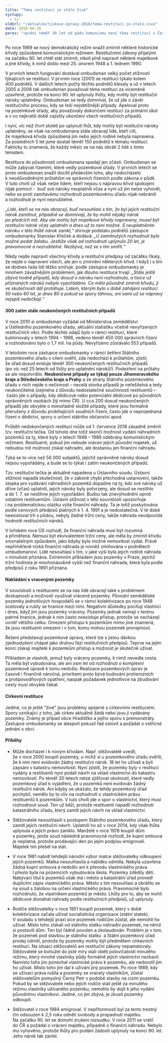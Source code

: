 ```yaml
---
title: "Téma restitucí je stále živé"
vystupy:
  - tz
oldUrl: "/aktualne/tiskove-zpravy-2018/tema-restituci-je-stale-zive"
date: 2018-06-26
perex: "<p>Ani téměř 30 let od pádu komunismu není téma restitucí v České republice skončeno. Na ombudsmana se stále obracejí lidé o pomoc a radu, jak dosáhnout nápravy majetkových křivd. Pro většinu z nich už je ale pozdě.</p>"
---
```


<!-- imported from the old website -->

<p>Po roce 1989 se nový demokratický režim snažil zmírnit některé historické křivdy způsobené komunistickým režimem. Restitučními zákony přijatými na začátku 90. let chtěl stát zmírnit, nikoli plně napravit některé majetkové a jiné křivdy, k nimž došlo mezi 25. únorem 1948 a 1. lednem 1990. </p> <p>V prvních letech fungování dostával ombudsman velký počet stížností týkajících se restitucí. V prvním roce (2001) se restitucí týkalo kolem 400 podnětů. V dalších letech počty těchto podnětů klesaly a už v letech 2005 a 2006 tak ombudsman považoval téma restitucí za víceméně uzavřené, protože na konci 90. let uplynuly lhůty, kdy mohly být restituční nároky uplatněny. Ombudsman se tedy domníval, že už jde o závěr restitučního procesu, kdy se řeší nejobtížnější případy. Apeloval proto na pozemkové úřady, aby považovaly dokončení restitucí za primární úkol a v co nejkratší době zajistily ukončení všech restitučních případů.</p> <p>I nyní, víc než čtvrt století po uplynutí lhůt, kdy mohly být restituční nároky uplatněny, se však na ombudsmana stále obracejí lidé, kteří cítí, že majetková křivda způsobená jim nebo jejich rodině nebyla napravena. Za posledních 5 let jsme dostali téměř 150 podnětů k tématu restitucí. Fakticky to znamená, že každý měsíc se na nás obrátí 2 lidé s tímto tématem.</p> <p>Restituce do působnosti ombudsmana spadají jen zčásti. Ombudsman se může zabývat řízeními, které vedly pozemkové úřady. V prvních letech se proto ombudsman snažil docílit především toho, aby nedocházelo k neodůvodněným průtahům ve správních řízeních podle zákona o půdě. V tuto chvíli už však nelze lidem, kteří nejsou s nápravou křivd spokojeni nijak pomoct -  buď své nároky neuplatnili včas a nyní už jim nelze vyhovět, nebo se proti zamítavému rozhodnutí pozemkovému úřadu nijak nebránili a rozhodnutí je nyní nezrušitelné.</p> <p><i>„Lidé, kteří se na nás obracejí, buď nesouhlasí s tím, že byl jejich restituční nárok zamítnut, případně se domnívají, že by mohli nějaký nárok po předcích mít. Aby ale mohly být majetkové křivdy napraveny, musel být restituční nárok včas uplatněn a dnes už to není možné. S neuplatněním nároku v této lhůtě nárok zanikl,“</i> shrnuje podstatu podnětů zástupce ombudsmanky Stanislav Křeček a dodává: <i>„U zamítnutých rozhodnutí bylo možné podat žalobu. Jestliže však od rozhodnutí uplynulo 20 let, je pravomocné a nezrušitelné. Nezbývá, než se s tím smířit.“</i></p> <p>Nikdy nejde napravit všechny křivdy a restituční předpisy od začátku říkaly, že nejde o napravení všech, ale jen o zmírnění některých křivd. I když i s tím se dodnes řada lidí těžko smiřuje, podle zástupce ombudsmanky je mnohem závažnějším problémem, jak dlouho restituce trvají: <i>„Stále ještě zbývá hodně případů, kdy dosud o nároku není rozhodnuto, a tisíce už přiznaných nároků nebylo vypořádáno. Co mělo původně zmírnit křivdu, ji ve skutečnosti dál protahuje. Lidem, kterým bylo v době zahájení restitucí 50 nebo 60 let, je dnes 80 a pokud se spory táhnou, oni sami už se nápravy nejspíš nedočkají.“</i></p> <h4>300 zatím stále neukončených restitučních případů</h4> <p>V roce 2010 si ombudsman vyžádal od Ministerstva zemědělství a Ústředního pozemkového úřadu, aktuální statistiku včetně nevyřízených restitučních věcí. Podle těchto údajů bylo v rámci restitucí, které kulminovaly v letech 1994 – 1996, vedeno téměř 450 000 správních řízení a rozhodováno bylo o 1,7 mil. ha půdy. Nevyřízeno zůstávalo 553 případů. </p> <p>V letošním roce zástupce ombudsmanky v rámci šetření Státního pozemkového úřadu s cílem ověřit, zda nedochází k průtahům, zjistil, že úřad dosud eviduje téměř 300 neukončených restitučních případů (po víc než 25 letech od lhůty pro uplatnění nároků!). Podezření na průtahy se ale nepotvrdilo. <b>Neukončené případy se týkají pouze Jihomoravského kraje a Středočeského kraje a Prahy</b> a ze strany Státního pozemkového úřadu v nich nejde o nečinnost – necelá stovka případů je neřešitelná a tedy neukončitelná (zejména z důvodu nedostatečné součinnosti restituentů – často jde o případy, kdy dědicové nebo potenciální dědicové po původních oprávněných osobách žijí mimo ČR). U cca 200 dosud neukončených případů jde obvykle o mimořádně složité případy, které jsou formálně přerušeny z důvodu probíhajících soudních řízení, často jde o neprojednaná řízení o dědictví, spory o určení státního občanství apod. </p> <p>Průběh nedokončených restitucí může od 1. července 2018 zásadně změnit tzv. restituční tečka. Od tohoto dne totiž skončí možnost vydání náhradních pozemků za ty, které byly v letech 1948 – 1989 odebrány komunistickým režimem. Restituenti, pokud jim nebude vrácen jejich původní majetek, už nebudou mít možnost získat náhradní, ale dostanou jen finanční náhradu.</p> <p>Týká se to více než 56 000 subjektů, jejichž oprávněné nároky dosud nejsou vypořádány, a bude se to týkat i zatím neukončených případů.</p> <p>Tzv. restituční tečka je aktuálně napadena u Ústavního soudu. Ústavní stížnost napadá skutečnost, že v zákoně chybí přechodná ustanovení, takže stopka pro vydávání náhradních pozemků dopadne na ty, kdo své nároky už dříve (včas) uplatnili, jejich nároky byly potvrzeny, ale dosud se nestihlo a do 1. 7. se nestihne jejich vypořádání. Budou tak znevýhodněni oproti ostatním restituentům. Ústavní stížnost v této souvislosti upozorňuje i na problematickou otázku výše finanční náhrady. Ta je totiž poskytována podle cenových předpisů platných k 1. 4. 1991 a je nedostatečná. V té době neexistoval trh s půdou, nebyly žádné tržní ceny, takže náhrada neodpovídá hodnotě restitučních nároků. </p> <p>V loňském roce ÚS rozhodl, že finanční náhrada musí být rozumná a přiměřená. Nemusí být ekvivalentem tržní ceny, ale měla by zmírnit křivdu srovnatelným způsobem, jako kdyby bylo možné nemovitost vydat. Právě nepřiměřeně nízká finanční náhrada je rovněž zmiňována v podnětech ombudsmanovi. Lidé nesouhlasí s tím, v jaké výši byla jejich rodině náhrada v minulosti přiznána. Extrémním příkladem jsou pozemky v Praze, jejichž tržní hodnota je mnohonásobně vyšší než finanční náhrada, která byla podle předpisů z roku 1991 přiznána.</p> <h4>Nakládání s vracenými pozemky</h4> <p>V souvislosti s restitucemi se na nás lidé obracejí také s problémem dostupnosti a možnosti využívat vrácené pozemky. Původní zemědělské pozemky jednotlivých hospodářů se v rámci kolektivizace po roce 1948 scelovaly a rušily se hranice mezi nimi. Negativní důsledky pociťují vlastníci i dnes, když jim jsou pozemky vráceny. Pozemky jednak nemají v terénu patrné hranice, jednak k nim často neexistuje přístup, protože se nacházejí uvnitř většího celku. Omezení přístupu k pozemkům mimo jiné znamená, že jsou restituenti omezeni i v tom, komu mohou pozemek pronajmout.</p> <p>Řešení představují pozemkové úpravy, které lze s jistou dávkou zjednodušení chápat jako druhou fázi restitučních předpisů. Teprve na jejím konci získají majitelé k pozemkům přístup a možnost je skutečně užívat. </p> <p>Příkladem je vlastník, jemuž byly vráceny pozemky, k nimž nevedla cesta. Ta měla být vybudována, ale ani osm let od rozhodnutí o komplexní pozemkové úpravě k tomu nedošlo. Realizace pozemkových úprav je časově i finančně náročná, prioritami proto bývá budování protierozních a protipovodňových opatření, naopak požadavek jednotlivce na zbudování cesty musí obvykle čekat. </p> <h4>Církevní restituce</h4> <p>Jediné, co je ještě &quot;živé&quot; jsou problémy spojené s církevními restitucemi. Spory vznikající z toho, jak církev aktuálně žádá nebo jsou jí vydávány pozemky. Známý je případ obce Hradišťko a jejího sporu s premonstráty. Zástupce ombudsmanky se alespoň pokusil řád oslovit a požádat o vstřícné jednání s obcí. </p> <h4>Příběhy</h4><ul><li>Může docházet i k novým křivdám. Např. stěžovatelé uvedli, že v roce 2000 koupili pozemky, u nichž si u pozemkového úřadu ověřili, že k nim není evidován žádný restituční nárok. 18 let ho užívali a byli zapsáni v katastru nemovitostí. Nyní zjistili, že pozemky byly v restituci vydány a restituenti nyní podali návrh na vklad vlastnictví do katastru nemovitostí. Po téměř 20 letech nelze zjišťovat okolnosti, které vedly pozemkový úřad k vyjádření, že u pozemků není evidován žádný restituční nárok. Ani kdyby se ukázalo, že tehdy pozemkový úřad pochybil, nemělo by to vliv na rozhodnutí o vlastnickém právu restituentů k pozemkům. V tuto chvíli jde o spor o vlastnictví, který musí rozhodnout soud. Ten už běží, protože restituenti napadli rozhodnutí katastrálního úřadu, který zamítl jejich návrh na vklad vlastnictví.</li></ul><ul><li>Stěžovatelé nesouhlasili s postupem Státního pozemkového úřadu, který zamítl jejich restituční návrh. Uplatnili ho až v roce 2014, kdy však lhůta uplynula a jejich právo zaniklo. Manželé v roce 1976 koupili dům s pozemky, jenže soud následně pravomocně rozhodl, že kupní smlouva je neplatná, protože prodávající den po jejím podpisu emigrovali. Majetek tím přešel na stát.</li></ul><ul><li>V roce 1981 nabídl tehdejší národní výbor matce stěžovatelky odkoupení jejích pozemků. Matka nesouhlasila a nabídku odmítla. Nebyla uzavřena žádná kupní smlouva a nedošlo ani k převodu vlastnického práva. I přesto byla na pozemcích vybudována škola. Pozemky zdědily děti. Nabývací titul k pozemků však má i město a katastrální úřad provedl duplicitní zápis vlastnického práva. Město s tím nesouhlasí a obrátilo se na soud s žalobou na určení vlastnického práva. Pravomocně bylo rozhodnuto, že vlastníkem pozemků je město. Lhůty pro to, aby se mohli dědicové domáhat náhrady podle restitučních předpisů, už uplynuly.</li></ul><ul><li>Rodiče stěžovatelky v roce 1951 koupili pozemek, který v době kolektivizace začala užívat socialistická organizace (státní statek). V souladu s tehdejší praxí sice pozemek rodičům zůstal, ale nemohli ho užívat. Místo toho získali od státního statku náhradní pozemek, na němž si postavili dům. Ten byl řádně povolen a zkolaudován. Problém je v tom, že pozemek pod stavbou je státního statku  a Státní pozemkový úřad prodej odmítl, protože by pozemky mohly být předmětem církevních restitucí. Na situaci stěžovatelů ani restituční zákony nepamatovaly. Stěžovatelé se bohužel do jisté míry stali obětí polovičatosti minulého režimu, který mnohé vlastníky půdy formálně jejich vlastnictví nezbavil. Namísto toho jim ponechal vlastnické právo k pozemku, ale nedovolil jim ho užívat. Místo toho jim dal k užívání jiný pozemek. Po roce 1989, kdy se užívací práva rušila a pozemky se vracely vlastníkům, zůstal stěžovatelům pomyslný Černý Petr v podobě stavby na cizím pozemku. Pokud by se stěžovatelé nebo jejich rodiče stali ještě za minulého režimu vlastníky užívaného pozemku, nemohlo by dojít k jeho vydání původnímu vlastníkovi. Jediné, co jim zbývá, je zkusit pozemky odkoupit.</li></ul><ul><li>Stěžovatel v roce 1984 emigroval. V nepřítomnosti byl za tento trestný čin odsouzen k 2,5 roku odnětí svobody a propadnutí majetku. Na začátku 90. let se domohl zrušení rozsudku. V roce 2011 se vrátil do ČR a požádal o vrácení majetku, případně o finanční náhradu. Nebylo mu vyhověno, protože lhůty pro podání žádosti uplynuly na konci 90. let. Jeho nárok tak zanikl.</li></ul><p></p><p></p>
